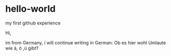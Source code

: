 # hello-world
my first github experience

Hi,

im from Germany, i will continue writing in German: Ob es hier wohl Umlaute wie ä, ö ,ü gibt? 

